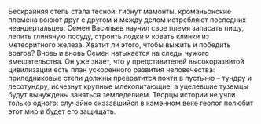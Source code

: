 <!--2016-11-26 21:20:21-->
Бескрайняя степь стала тесной: гибнут мамонты, кроманьонские племена воюют друг с другом и между делом истребляют последних неандертальцев. Семен Васильев научил свое племя запасать пищу, лепить глиняную посуду, строить лодки и ковать клинки из метеоритного железа. Хватит ли этого, чтобы выжить и победить врагов?
        Вновь и вновь Семен натыкается на следы чужого вмешательства. Он уже знает, что у представителей высокоразвитой цивилизации есть план ускоренного развития человечества: приледниковые степи должны превратится почти в пустыню – тундру и лесотундру, исчезнут крупные млекопитающие, а уцелевшие туземцы будут вынуждены заняться земледелием. Творцы истории не учли только одного: случайно оказавшийся в каменном веке геолог полюбит этот мир и будет его защищать.